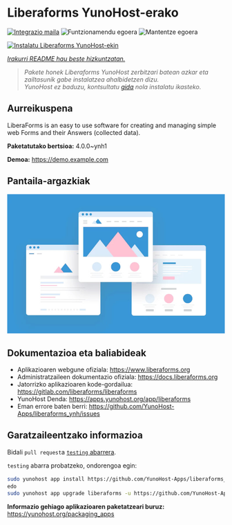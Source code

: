 <!--
Ohart ongi: README hau automatikoki sortu da <https://github.com/YunoHost/apps/tree/master/tools/readme_generator>ri esker
EZ editatu eskuz.
-->

# Liberaforms YunoHost-erako

[![Integrazio maila](https://apps.yunohost.org/badge/integration/liberaforms)](https://ci-apps.yunohost.org/ci/apps/liberaforms/)
![Funtzionamendu egoera](https://apps.yunohost.org/badge/state/liberaforms)
![Mantentze egoera](https://apps.yunohost.org/badge/maintained/liberaforms)

[![Instalatu Liberaforms YunoHost-ekin](https://install-app.yunohost.org/install-with-yunohost.svg)](https://install-app.yunohost.org/?app=liberaforms)

*[Irakurri README hau beste hizkuntzatan.](./ALL_README.md)*

> *Pakete honek Liberaforms YunoHost zerbitzari batean azkar eta zailtasunik gabe instalatzea ahalbidetzen dizu.*  
> *YunoHost ez baduzu, kontsultatu [gida](https://yunohost.org/install) nola instalatu ikasteko.*

## Aurreikuspena

LiberaForms is an easy to use software for creating and managing simple web Forms and
their Answers (collected data).

**Paketatutako bertsioa:** 4.0.0~ynh1

**Demoa:** <https://demo.example.com>

## Pantaila-argazkiak

![Liberaforms(r)en pantaila-argazkia](./doc/screenshots/example.jpg)

## Dokumentazioa eta baliabideak

- Aplikazioaren webgune ofiziala: <https://www.liberaforms.org>
- Administratzaileen dokumentazio ofiziala: <https://docs.liberaforms.org>
- Jatorrizko aplikazioaren kode-gordailua: <https://gitlab.com/liberaforms/liberaforms>
- YunoHost Denda: <https://apps.yunohost.org/app/liberaforms>
- Eman errore baten berri: <https://github.com/YunoHost-Apps/liberaforms_ynh/issues>

## Garatzaileentzako informazioa

Bidali `pull request`a [`testing` abarrera](https://github.com/YunoHost-Apps/liberaforms_ynh/tree/testing).

`testing` abarra probatzeko, ondorengoa egin:

```bash
sudo yunohost app install https://github.com/YunoHost-Apps/liberaforms_ynh/tree/testing --debug
edo
sudo yunohost app upgrade liberaforms -u https://github.com/YunoHost-Apps/liberaforms_ynh/tree/testing --debug
```

**Informazio gehiago aplikazioaren paketatzeari buruz:** <https://yunohost.org/packaging_apps>
